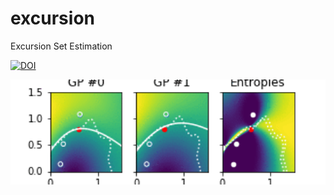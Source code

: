 # excursion

Excursion Set Estimation

[![DOI](https://zenodo.org/badge/1634427.svg)](https://zenodo.org/badge/latestdoi/146087019)


<img src="./assets/example.gif" width=600/>

